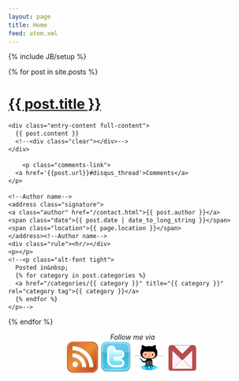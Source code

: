 ```yaml
---
layout: page
title: Home
feed: atom.xml
---
```

{% include JB/setup %}

  {% for post in site.posts %}
    
  <div class="full">
    <h1 class="entry-title">
      <a href="{{ post.url }}" title="{{ post.title }}" rel="bookmark">{{ post.title }}</a>
    </h1>

    <div class="entry-content full-content">
      {{ post.content }}
      <!--<div class="clear"></div>-->
    </div>

  	    <p class="comments-link">
      <a href='{{post.url}}#disqus_thread'>Comments</a>
    </p>

    <!--Author name-->  
    <address class="signature">
    <a class="author" href="/contact.html">{{ post.author }}</a> 
    <span class="date">{{ post.date | date_to_long_string }}</span>
    <span class="location">{{ page.location }}</span>
  	</address><!--Author name-->
  	<div class="rule"><hr/></div>
  	<p></p>
  	<!--<p class="alt-font tight">
      Posted in&nbsp;
      {% for category in post.categories %}
      <a href="/categories/{{ category }}" title="{{ category }}" rel="category tag">{{ category }}</a>
      {% endfor %}
    </p>-->

  </div>

{% endfor %}
    
<div align="center">
<em>Follow me via</em><br> <a href="/atom.xml"><img src="/images/rss.jpg"></a> <a href="https://twitter.com/#!/mickelsp"><img src="images/twitter.png"></a>
<a href="http://github.com/mickelsp"><img src="/images/github.png"></a> <a href="mailto:mickelsp@gmail.com"><img src="images/gmail.png"></a>
</div>
  



